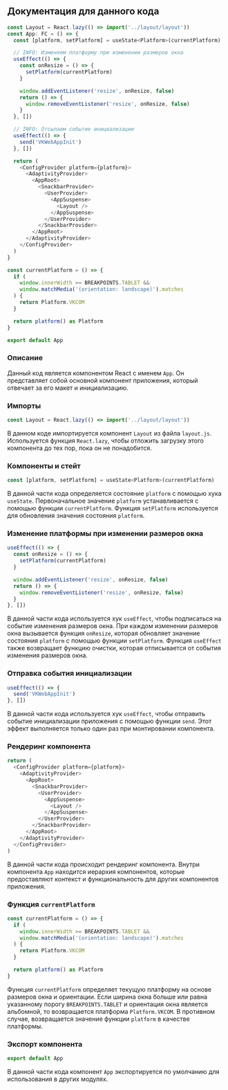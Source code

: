 ## Документация для данного кода

```javascript
const Layout = React.lazy(() => import('../layout/layout'))
const App: FC = () => {
  const [platform, setPlatform] = useState<Platform>(currentPlatform)

  // INFO: Изменяем платформу при изменении размеров окна
  useEffect(() => {
    const onResize = () => {
      setPlatform(currentPlatform)
    }

    window.addEventListener('resize', onResize, false)
    return () => {
      window.removeEventListener('resize', onResize, false)
    }
  }, [])

  // INFO: Отсылаем событие инициализации
  useEffect(() => {
    send('VKWebAppInit')
  }, [])

  return (
    <ConfigProvider platform={platform}>
      <AdaptivityProvider>
        <AppRoot>
          <SnackbarProvider>
            <UserProvider>
              <AppSuspense>
                <Layout />
              </AppSuspense>
            </UserProvider>
          </SnackbarProvider>
        </AppRoot>
      </AdaptivityProvider>
    </ConfigProvider>
  )
}

const currentPlatform = () => {
  if (
    window.innerWidth >= BREAKPOINTS.TABLET &&
    window.matchMedia('(orientation: landscape)').matches
  ) {
    return Platform.VKCOM
  }

  return platform() as Platform
}

export default App
```

### Описание

Данный код является компонентом React с именем `App`. Он представляет собой основной компонент приложения, который отвечает за его макет и инициализацию.

### Импорты

```javascript
const Layout = React.lazy(() => import('../layout/layout'))
```

В данном коде импортируется компонент `Layout` из файла `layout.js`. Используется функция `React.lazy`, чтобы отложить загрузку этого компонента до тех пор, пока он не понадобится.

### Компоненты и стейт

```javascript
const [platform, setPlatform] = useState<Platform>(currentPlatform)
```

В данной части кода определяется состояние `platform` с помощью хука `useState`. Первоначальное значение `platform` устанавливается с помощью функции `currentPlatform`. Функция `setPlatform` используется для обновления значения состояния `platform`.

### Изменение платформы при изменении размеров окна

```javascript
useEffect(() => {
  const onResize = () => {
    setPlatform(currentPlatform)
  }

  window.addEventListener('resize', onResize, false)
  return () => {
    window.removeEventListener('resize', onResize, false)
  }
}, [])
```

В данной части кода используется хук `useEffect`, чтобы подписаться на событие изменения размеров окна. При каждом изменении размеров окна вызывается функция `onResize`, которая обновляет значение состояния `platform` с помощью функции `setPlatform`. Функция `useEffect` также возвращает функцию очистки, которая отписывается от события изменения размеров окна.

### Отправка события инициализации

```javascript
useEffect(() => {
  send('VKWebAppInit')
}, [])
```

В данной части кода используется хук `useEffect`, чтобы отправить событие инициализации приложения с помощью функции `send`. Этот эффект выполняется только один раз при монтировании компонента.

### Рендеринг компонента

```javascript
return (
  <ConfigProvider platform={platform}>
    <AdaptivityProvider>
      <AppRoot>
        <SnackbarProvider>
          <UserProvider>
            <AppSuspense>
              <Layout />
            </AppSuspense>
          </UserProvider>
        </SnackbarProvider>
      </AppRoot>
    </AdaptivityProvider>
  </ConfigProvider>
)
```

В данной части кода происходит рендеринг компонента. Внутри компонента `App` находится иерархия компонентов, которые предоставляют контекст и функциональность для других компонентов приложения.

### Функция `currentPlatform`

```javascript
const currentPlatform = () => {
  if (
    window.innerWidth >= BREAKPOINTS.TABLET &&
    window.matchMedia('(orientation: landscape)').matches
  ) {
    return Platform.VKCOM
  }

  return platform() as Platform
}
```

Функция `currentPlatform` определяет текущую платформу на основе размеров окна и ориентации. Если ширина окна больше или равна указанному порогу `BREAKPOINTS.TABLET` и ориентация окна является альбомной, то возвращается платформа `Platform.VKCOM`. В противном случае, возвращается значение функции `platform` в качестве платформы.

### Экспорт компонента

```javascript
export default App
```

В данной части кода компонент `App` экспортируется по умолчанию для использования в других модулях.